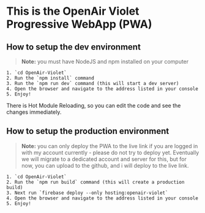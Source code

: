 # This is the OpenAir Violet Progressive WebApp (PWA)

## How to setup the dev environment

>**Note:** you must have NodeJS and npm installed on your computer

    1. `cd OpenAir-Violet`
    2. Run the `npm install` command
    3. Run the `npm run dev` command (this will start a dev server)
    4. Open the browser and navigate to the address listed in your console
    5. Enjoy!

There is Hot Module Reloading, so you can edit the code and see the changes immediately.

## How to setup the production environment

>**Note:** you can only deploy the PWA to the live link if you are logged in with my account currently - please do not try to deploy yet. 
> Eventually we will migrate to a dedicated account and server for this, but for now, you can upload to the github, and i will deploy to the live link.

    1. `cd OpenAir-Violet`
    2. Run the `npm run build` command (this will create a production build)
    3. Next run `firebase deploy --only hosting:openair-violet`
    4. Open the browser and navigate to the address listed in your console
    5. Enjoy!